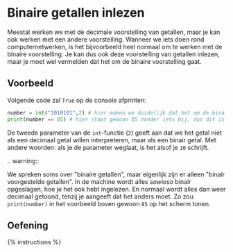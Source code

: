 # Binaire getallen inlezen
Meestal werken we met de decimale voorstelling van getallen, maar je kan ook werken met een andere voorstelling. Wanneer we iets doen rond computernetwerken, is het bijvoorbeeld heel normaal om te werken met de binaire voorstelling. Je kan dus ook deze voorstelling van getallen inlezen, maar je moet wel vermelden dat het om de binaire voorstelling gaat.

## Voorbeeld
Volgende code zal `True` op de console afprinten:

```python
number = int("1010101",2) # hier maken we duidelijk dat het om de binaire voorstelling gaat
print(number == 85) # hier staat gewoon 85 zonder iets bij, dus dit is de decimale voorstelling
```

De tweede parameter van de `int`-functie (`2`) geeft aan dat we het getal niet als een decimaal getal willen interpreteren, maar als een binair getal. Met andere woorden: als je de parameter weglaat, is het alsof je `10` schrijft.

.. warning::

   We spreken soms over "binaire getallen", maar eigenlijk zijn er alleen "binair voorgestelde getallen". In de machine wordt alles *sowieso* binair opgeslagen, hoe je het ook hebt ingelezen. En normaal wordt alles dan weer decimaal getoond, tenzij je aangeeft dat het anders moet. Zo zou `print(number)` in het voorbeeld boven gewoon `85` op het scherm tonen.

## Oefening
{% instructions %}
